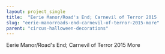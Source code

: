 ```yaml
---
layout: project_single
title:  "Eerie Manor/Road's End; Carnevil of Terror 2015                                                                                                                                                                                 More"
slug: "eerie-manorroads-end-carnevil-of-terror-2015-more"
parent: "circus-halloween-decorations"
---
```

Eerie Manor/Road's End; Carnevil of Terror 2015                                                                                                                                                                                 More
